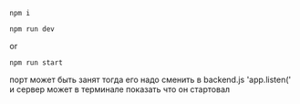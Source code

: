 `npm i`

`npm run dev`

or 

`npm run start`

порт может быть занят тогда его надо сменить в backend.js 'app.listen(' и сервер может в терминале показать что он стартовал